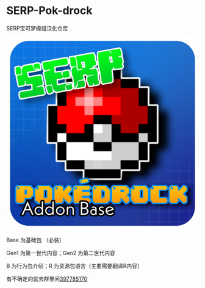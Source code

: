 # SERP-Pok-drock
SERP宝可梦模组汉化仓库

![SERP Pokedrock](pack_icon.png)

Base 为基础包 （必装）

Gen1 为第一世代内容；Gen2 为第二世代内容

B 为行为包介绍；R 为资源包语言（主要需要翻译R内容）

有不确定的就去群里问[397785170](https://jq.qq.com/?_wv=1027&k=Yu2rZDOe)

